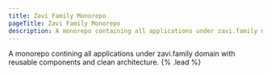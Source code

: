 ```yaml
---
title: Zavi Family Monorepo
pageTitle: Zavi Family Monorepo
description: A monorepo containing all applications under zavi.family domain with reusable components and clean architecture.
---
```


A monorepo contining all applications under zavi.family domain with reusable components and clean architecture. {% .lead %}
